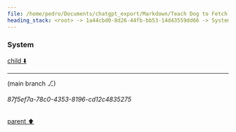 ```yaml
---
file: /home/pedro/Documents/chatgpt_export/Markdown/Teach Dog to Fetch Toys.md
heading_stack: <root> -> 1a44cbd0-8d26-44fb-bb53-14d43559dd66 -> System
---
```

### System

[child ⬇️](#87f5ef7a-78c0-4353-8196-cd12c4835275)

---

(main branch ⎇)
###### 87f5ef7a-78c0-4353-8196-cd12c4835275
[parent ⬆️](#1a44cbd0-8d26-44fb-bb53-14d43559dd66)
